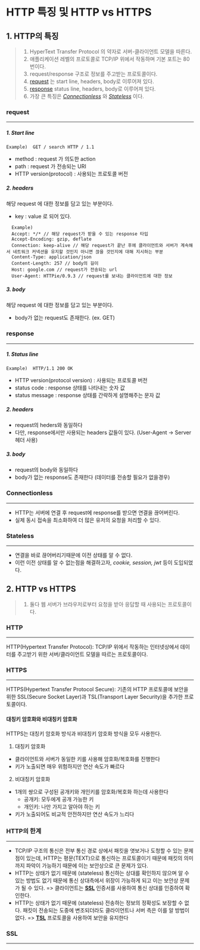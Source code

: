 # HTTP 특징 및 HTTP vs HTTPS

## 1. HTTP의 특징
> 1. HyperText Transfer Protocol 의 약자로 서버-클라이언트 모델을 따른다.
> 2. 애플리케이션 레벨의 프로토콜로 TCP/IP 위에서 작동하며 기본 포트는 80번이다.
> 3. request/response 구조로 정보를 주고받는 프로토콜이다.
> 4. [request](#request) 는 start line, headers, body로 이루어져 있다.
> 5. [response](#response) status line, headers, body로 이루어져 있다.
> 6. 가장 큰 특징은 [_Connectionless_](#Connectionless) 와 [_Stateless_](#Stateless) 이다.

### request

---

##### 1. Start line
`
  Example)  GET / search HTTP / 1.1
`
- method : request 가 의도한 action
- path : request 가 전송되는 URI
- HTTP version(protocol) : 사용되는 프로토콜 버전

##### 2. headers

해당 request 에 대한 정보를 담고 있는 부분이다.
- key : value 로 되어 있다.

```
  Example)
  Accept: */* // 해당 request가 받을 수 있는 response 타입
  Accept-Encoding: gzip, deflate
  Connection: keep-alive // 해당 request가 끝난 후에 클라이언트와 서버가 계속해서 네트워크 커넥션을 유지할 것인지 아니면 끊을 것인지에 대해 지시하는 부분
  Content-Type: application/json
  Content-Length: 257 // body의 길이
  Host: google.com // request가 전송되는 url
  User-Agent: HTTPie/0.9.3 // request를 보내는 클라이언트에 대한 정보
```

##### 3. body

해당 request 에 대한 정보를 담고 있는 부분이다. 
- body가 없는 request도 존재한다. (ex. GET)

### response

---
##### 1. Status line
`
Example)  HTTP/1.1 200 OK 
`
- HTTP version(protocol version) : 사용되는 프로토콜 버전 
- status code : response 상태를 나타내는 숫자 값
- status message : response 상태를 간략하게 설명해주는 문자 값

##### 2. headers

- request의 heders와 동일하다
- 다만, response에서만 사용되는 headers 값들이 있다. (User-Agent -> Server 헤더 사용)

##### 3. body

- request의 body와 동일하다
- body가 없는 response도 존재한다 (데이터를 전송할 필요가 없을경우)

### Connectionless

---

- HTTP는 서버에 연결 후 request에 response를 받으면 연결을 끊어버린다.
- 실제 동시 접속을 최소화하여 더 많은 유저의 요청을 처리할 수 있다.

### Stateless

---

- 연결을 바로 끊어버리기때문에 이전 상태를 알 수 없다.
- 이런 이전 상태를 알 수 없는점을 해결하고자, _cookie, session, jwt_ 등이 도입되었다.

## 2. HTTP vs HTTPS

> 1. 둘다 웹 서버가 브라우저로부터 요청을 받아 응답할 때 사용되는 프로토콜이다.

### HTTP
***
HTTP(Hypertext Transfer Protocol): TCP/IP 위에서 작동하는 인터넷상에서 데이터를 주고받기 위한 서버/클라이언트 모델을 따르는 프로토콜이다.

### HTTPS
***
HTTPS(Hypertext Transfer Protocol Secure): 기존의 HTTP 프로토콜에 보안을 위한 SSL(Secure Socket Layer)과 TSL(Transport Layer Security)을 추가한 프로토콜이다.

#### 대칭키 암호화와 비대칭키 암호화

HTTPS는 대칭키 암호화 방식과 비대칭키 암호화 방식을 모두 사용한다.

1. 대칭키 암호화

- 클라이언트와 서버가 동일한 키를 사용해 암호화/복호화를 진행한다
- 키가 노출되면 매우 위험하지만 연산 속도가 빠르다


2. 비대칭키 암호화

- 1개의 쌍으로 구성된 공개키와 개인키를 암호화/복호화 하는데 사용한다
  - 공개키: 모두에게 공개 가능한 키
  - 개인키: 나만 가지고 알아야 하는 키
- 키가 노출되어도 비교적 안전하지만 연산 속도가 느리다

### HTTP의 한계

---

- TCP/IP 구조의 통신은 전부 통신 경로 상에서 패킷을 엿보거나 도청할 수 있는 문제점이 있는데, HTTP는 평문(TEXT)으로 통신하는 프로토콜이기 때문에 패킷의 의미까지 파악이 가능하기 때문에 이는 보안상으로 큰 문제가 있다.
- HTTP는 상태가 없기 때문에 (stateless) 통신하는 상대를 확인하지 않으며 알 수 있는 방법도 없기 때문에 통신 상대측에서 위장이 가능하게 되고 이는 보안상 문제가 될 수 있다. => 클라이언트는 [**SSL**](#SSL) 인증서를 사용하여 통신 상대를 인증하여 확인한다.
- HTTP는 상태가 없기 때문에 (stateless) 전송하는 정보의 정확성도 보장할 수 없다. 패킷이 전송되는 도중에 변조되더라도 클라이언트나 서버 측은 이를 알 방법이 없다. => [**TSL**](#TSL) 프로토콜을 사용하여 보안을 유지한다

### SSL

---
